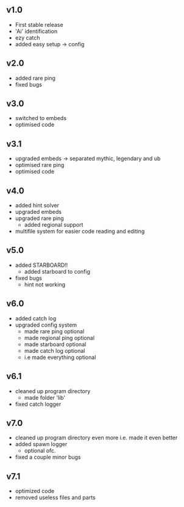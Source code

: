 ## v1.0
- First stable release
- 'Ai' identification
- ezy catch
- added easy setup -> config

## v2.0
- added rare ping
- fixed bugs

## v3.0
- switched to embeds
- optimised code

## v3.1
- upgraded embeds -> separated mythic, legendary and ub 
- optimised rare ping
- optimised code

## v4.0
- added hint solver
- upgraded embeds
- upgraded rare ping
    - added regional support
- multifile system for easier code reading and editing

## v5.0
- added STARBOARD!!
    - added starboard to config
- fixed bugs
    - hint not working

## v6.0
- added catch log
- upgraded config system
    - made rare ping optional
    - made regional ping optional
    - made starboard optional
    - made catch log optional
    - i.e made everything optional

## v6.1
- cleaned up program directory
    - made folder 'lib'
- fixed catch logger

## v7.0
- cleaned up program directory even more i.e. made it even better
- added spawn logger
    - optional ofc.
- fixed a couple minor bugs

## v7.1
- optimized code
- removed useless files and parts
